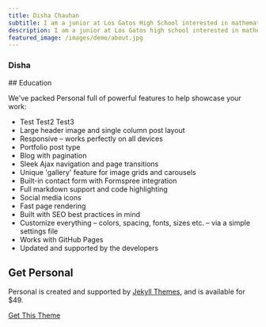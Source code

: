 ```yaml
---
title: Disha Chauhan
subtitle: I am a junior at Los Gatos High School interested in mathematics, bioinformatics, and inter-disciplinary fields.
description: I am a junior at Los Gatos high school interested in mathematics, bioinformatics, and inter-disciplinary fields.
featured_image: /images/demo/about.jpg
---
```


<h3>Disha</h3>
## Education

We've packed Personal full of powerful features to help showcase your work:

* Test Test2 Test3
* Large header image and single column post layout
* Responsive – works perfectly on all devices
* Portfolio post type
* Blog with pagination
* Sleek Ajax navigation and page transitions
* Unique 'gallery' feature for image grids and carousels
* Built-in contact form with Formspree integration
* Full markdown support and code highlighting
* Social media icons
* Fast page rendering
* Built with SEO best practices in mind
* Customize everything – colors, spacing, fonts, sizes etc. – via a simple settings file
* Works with GitHub Pages
* Updated and supported by the developers

## Get Personal

Personal is created and supported by [Jekyll Themes](https://jekyllthemes.io), and is available for $49.

<a href="https://jekyllthemes.io/theme/personal-website-jekyll-theme" class="button button--large">Get This Theme</a>